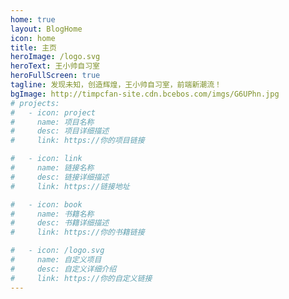 ```yaml
---
home: true
layout: BlogHome
icon: home
title: 主页
heroImage: /logo.svg
heroText: 王小帅自习室
heroFullScreen: true
tagline: 发现未知，创造辉煌，王小帅自习室，前端新潮流！
bgImage: http://timpcfan-site.cdn.bcebos.com/imgs/G6UPhn.jpg
# projects:
#   - icon: project
#     name: 项目名称
#     desc: 项目详细描述
#     link: https://你的项目链接

#   - icon: link
#     name: 链接名称
#     desc: 链接详细描述
#     link: https://链接地址

#   - icon: book
#     name: 书籍名称
#     desc: 书籍详细描述
#     link: https://你的书籍链接

#   - icon: /logo.svg
#     name: 自定义项目
#     desc: 自定义详细介绍
#     link: https://你的自定义链接
---
```

